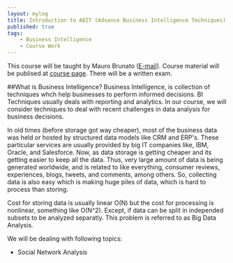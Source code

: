 ```yaml
---
layout: mylog
title: Introduction to ABIT (Advance Business Intelligence Techniques)
published: true
tags:
    - Business Intelligence 
    - Course Work
---
```


This course will be taught by Mauro Brunato ([E-mail](brunato@disi.unitn.it)).
Course material will be publised at [course page](http://disi.unitn.it/~brunato/ABIT/). There will be a written exam.

##What is Business Intelligence?
Business Intelligence, is collection of techniques whch help businesses to perform informed decisions. BI Techniques usually deals with reporting and analytics.
In our course, we will consider techniques to deal with recent challenges in data analysis for business decisions.

In old times (before storage got way cheaper), most of the business data was held or hosted by structured data models like CRM and ERP's. These particular services are usually provided by big IT companies like, IBM, Oracle, and Salesforce. 
Now, as data storage is getting cheaper and its getting easier to keep all the data. Thus, very large amount of data is being generated worldwide, and is related to like everything, consumer reviews, experiences, blogs, tweets, and comments, among others. So, collecting data is also easy which is making huge piles of data, which is hard to process than storing.

Cost for storing data is usually linear O(N) but the cost for processing is nonlinear, something like O(N^2). Except, if data can be split in independed subsets to be analyzed separatly. This problem is referred to as Big Data Analysis. 

We will be dealing with following topics:

- Social Network Analysis


 




